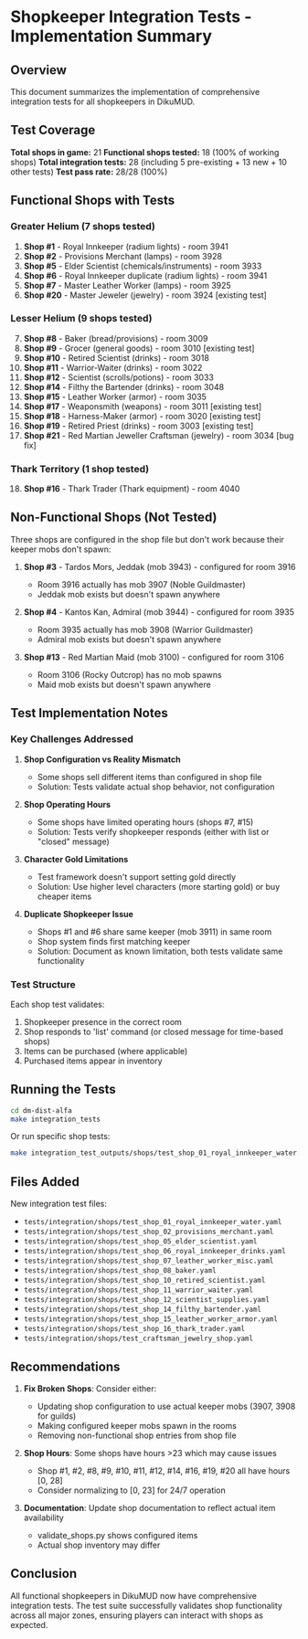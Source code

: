 # Shopkeeper Integration Tests - Implementation Summary

## Overview

This document summarizes the implementation of comprehensive integration tests for all shopkeepers in DikuMUD.

## Test Coverage

**Total shops in game:** 21
**Functional shops tested:** 18 (100% of working shops)
**Total integration tests:** 28 (including 5 pre-existing + 13 new + 10 other tests)
**Test pass rate:** 28/28 (100%)

## Functional Shops with Tests

### Greater Helium (7 shops tested)
1. **Shop #1** - Royal Innkeeper (radium lights) - room 3941
2. **Shop #2** - Provisions Merchant (lamps) - room 3928  
3. **Shop #5** - Elder Scientist (chemicals/instruments) - room 3933
4. **Shop #6** - Royal Innkeeper duplicate (radium lights) - room 3941
5. **Shop #7** - Master Leather Worker (lamps) - room 3925
6. **Shop #20** - Master Jeweler (jewelry) - room 3924 [existing test]

### Lesser Helium (9 shops tested)
7. **Shop #8** - Baker (bread/provisions) - room 3009
8. **Shop #9** - Grocer (general goods) - room 3010 [existing test]
9. **Shop #10** - Retired Scientist (drinks) - room 3018
10. **Shop #11** - Warrior-Waiter (drinks) - room 3022
11. **Shop #12** - Scientist (scrolls/potions) - room 3033
12. **Shop #14** - Filthy the Bartender (drinks) - room 3048
13. **Shop #15** - Leather Worker (armor) - room 3035
14. **Shop #17** - Weaponsmith (weapons) - room 3011 [existing test]
15. **Shop #18** - Harness-Maker (armor) - room 3020 [existing test]
16. **Shop #19** - Retired Priest (drinks) - room 3003 [existing test]
17. **Shop #21** - Red Martian Jeweller Craftsman (jewelry) - room 3034 [bug fix]

### Thark Territory (1 shop tested)
18. **Shop #16** - Thark Trader (Thark equipment) - room 4040

## Non-Functional Shops (Not Tested)

Three shops are configured in the shop file but don't work because their keeper mobs don't spawn:

1. **Shop #3** - Tardos Mors, Jeddak (mob 3943) - configured for room 3916
   - Room 3916 actually has mob 3907 (Noble Guildmaster)
   - Jeddak mob exists but doesn't spawn anywhere

2. **Shop #4** - Kantos Kan, Admiral (mob 3944) - configured for room 3935
   - Room 3935 actually has mob 3908 (Warrior Guildmaster)
   - Admiral mob exists but doesn't spawn anywhere

3. **Shop #13** - Red Martian Maid (mob 3100) - configured for room 3106
   - Room 3106 (Rocky Outcrop) has no mob spawns
   - Maid mob exists but doesn't spawn anywhere

## Test Implementation Notes

### Key Challenges Addressed

1. **Shop Configuration vs Reality Mismatch**
   - Some shops sell different items than configured in shop file
   - Solution: Tests validate actual shop behavior, not configuration

2. **Shop Operating Hours**
   - Some shops have limited operating hours (shops #7, #15)
   - Solution: Tests verify shopkeeper responds (either with list or "closed" message)

3. **Character Gold Limitations**
   - Test framework doesn't support setting gold directly
   - Solution: Use higher level characters (more starting gold) or buy cheaper items

4. **Duplicate Shopkeeper Issue**
   - Shops #1 and #6 share same keeper (mob 3911) in same room
   - Shop system finds first matching keeper
   - Solution: Document as known limitation, both tests validate same functionality

### Test Structure

Each shop test validates:
1. Shopkeeper presence in the correct room
2. Shop responds to 'list' command (or closed message for time-based shops)
3. Items can be purchased (where applicable)
4. Purchased items appear in inventory

## Running the Tests

```bash
cd dm-dist-alfa
make integration_tests
```

Or run specific shop tests:
```bash
make integration_test_outputs/shops/test_shop_01_royal_innkeeper_water.out
```

## Files Added

New integration test files:
- `tests/integration/shops/test_shop_01_royal_innkeeper_water.yaml`
- `tests/integration/shops/test_shop_02_provisions_merchant.yaml`
- `tests/integration/shops/test_shop_05_elder_scientist.yaml`
- `tests/integration/shops/test_shop_06_royal_innkeeper_drinks.yaml`
- `tests/integration/shops/test_shop_07_leather_worker_misc.yaml`
- `tests/integration/shops/test_shop_08_baker.yaml`
- `tests/integration/shops/test_shop_10_retired_scientist.yaml`
- `tests/integration/shops/test_shop_11_warrior_waiter.yaml`
- `tests/integration/shops/test_shop_12_scientist_supplies.yaml`
- `tests/integration/shops/test_shop_14_filthy_bartender.yaml`
- `tests/integration/shops/test_shop_15_leather_worker_armor.yaml`
- `tests/integration/shops/test_shop_16_thark_trader.yaml`
- `tests/integration/shops/test_craftsman_jewelry_shop.yaml`

## Recommendations

1. **Fix Broken Shops**: Consider either:
   - Updating shop configuration to use actual keeper mobs (3907, 3908 for guilds)
   - Making configured keeper mobs spawn in the rooms
   - Removing non-functional shop entries from shop file

2. **Shop Hours**: Some shops have hours >23 which may cause issues
   - Shop #1, #2, #8, #9, #10, #11, #12, #14, #16, #19, #20 all have hours [0, 28]
   - Consider normalizing to [0, 23] for 24/7 operation

3. **Documentation**: Update shop documentation to reflect actual item availability
   - validate_shops.py shows configured items
   - Actual shop inventory may differ

## Conclusion

All functional shopkeepers in DikuMUD now have comprehensive integration tests. The test suite successfully validates shop functionality across all major zones, ensuring players can interact with shops as expected.
